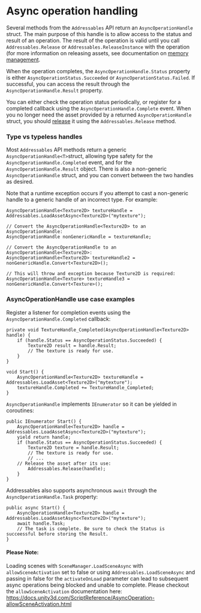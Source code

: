 # Async operation handling
Several methods from the `Addressables` API return an `AsyncOperationHandle` struct. The main purpose of this handle is to allow access to the status and result of an operation. The result of the operation is valid until you call `Addressables.Release` or `Addressables.ReleaseInstance` with the operation (for more information on releasing assets, see documentation on [memory management](MemoryManagement.md).

When the operation completes, the `AsyncOperationHandle.Status` property is either `AsyncOperationStatus.Succeeded` or `AsyncOperationStatus.Failed`. If successful, you can access the result through the `AsyncOperationHandle.Result` property.

You can either check the operation status periodically, or register for a completed callback using the `AsyncOperationHandle.Complete` event. When you no longer need the asset provided by a returned `AsyncOperationHandle` struct, you should [release](MemoryManagement.md) it using the `Addressables.Release` method.

### Type vs typeless handles
Most `Addressables` API methods return a generic `AsyncOperationHandle<T>`struct, allowing type safety for the `AsyncOperationHandle.Completed` event, and for the `AsyncOperationHandle.Result` object. There is also a non-generic `AsyncOperationHandle` struct, and you can convert between the two handles as desired. 

Note that a runtime exception occurs if you attempt to cast a non-generic handle to a generic handle of an incorrect type. For example:

```
AsyncOperationHandle<Texture2D> textureHandle = Addressables.LoadAssetAsync<Texture2D>("mytexture");

// Convert the AsyncOperationHandle<Texture2D> to an AsyncOperationHandle:
AsyncOperationHandle nonGenericHandle = textureHandle;

// Convert the AsyncOperationHandle to an AsyncOperationHandle<Texture2D>:
AsyncOperationHandle<Texture2D> textureHandle2 = nonGenericHandle.Convert<Texture2D>();

// This will throw and exception because Texture2D is required:
AsyncOperationHandle<Texture> textureHandle3 = nonGenericHandle.Convert<Texture>();
```

### AsyncOperationHandle use case examples
Register a listener for completion events using the `AsyncOperationHandle.Completed` callback:

```
private void TextureHandle_Completed(AsyncOperationHandle<Texture2D> handle) {
    if (handle.Status == AsyncOperationStatus.Succeeded) {
        Texture2D result = handle.Result;
        // The texture is ready for use.
    }
}

void Start() {
    AsyncOperationHandle<Texture2D> textureHandle = Addressables.LoadAsset<Texture2D>("mytexture");
    textureHandle.Completed += TextureHandle_Completed;
}
```

`AsyncOperationHandle` implements `IEnumerator` so it can be yielded in coroutines:

```
public IEnumerator Start() {
    AsyncOperationHandle<Texture2D> handle = Addressables.LoadAssetAsync<Texture2D>("mytexture");
    yield return handle;
    if (handle.Status == AsyncOperationStatus.Succeeded) {
        Texture2D texture = handle.Result;
        // The texture is ready for use.
        // ...
	// Release the asset after its use:
        Addressables.Release(handle);
    }
}
```

Addressables also supports asynchronous `await` through the `AsyncOperationHandle.Task` property:

```
public async Start() {
    AsyncOperationHandle<Texture2D> handle = Addressables.LoadAssetAsync<Texture2D>("mytexture");
    await handle.Task;
    // The task is complete. Be sure to check the Status is succeessful before storing the Result.
}
```

#### Please Note:
Loading scenes with `SceneManager.LoadSceneAsync` with `allowSceneActivation` set to false or using `Addressables.LoadSceneAsync` and passing in false for the `activateOnLoad` parameter can lead to subsequent async operations being blocked and unable to complete.  Please checkout the `allowSceneActivation` documentation here: https://docs.unity3d.com/ScriptReference/AsyncOperation-allowSceneActivation.html
